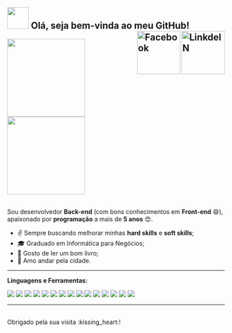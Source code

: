 <h2>
  <img src="https://media.giphy.com/media/VgCDAzcKvsR6OM0uWg/giphy.gif" width="50">  Olá, seja bem-vinda ao meu GitHub!
    <a href="https://br.linkedin.com/in/antony-charles-lima-reis"  target="_blank">
      <img align="right" alt="LinkdeIN" width="100px" src="https://img.shields.io/badge/LinkedIn-0077B5?style=for-the-badge&logo=linkedin&logoColor=white" />
    </a>
    <a href="https://www.facebook.com/antony.charles.dev/" target="_blank">
       <img align="right" alt="Facebook" width="100px" src="https://img.shields.io/badge/Facebook-1877F2?style=for-the-badge&logo=facebook&logoColor=white"/>
    </a>
</h2>

 <div>
  <a href="https://github.com/antonycharles" target="_blank">
    <img height="180em" src="https://github-readme-stats.vercel.app/api?username=antonycharles&show_icons=true&theme=react&include_all_commits=true&count_private=true"/>
  </a>
  <a href="https://github.com/antonycharles" target="_blank">
    <img height="180em" src="https://github-readme-stats.vercel.app/api/top-langs/?username=antonycharles&layout=compact&langs_count=7&theme=react"/>
  </a>
</div>
</br>

Sou desenvolvedor **Back-end** (com bons conhecimentos em **Front-end** :smile:), apaixonado por **programação** a mais de **5 anos** :heart_eyes:.


* :v: Sempre buscando melhorar minhas **hard skills** e **soft skills**;
* :mortar_board: Graduado em Informática para Negócios;
* :closed_book: Gosto de ler um bom livro;
* :running: Amo andar pela cidade.

----

**Linguagens e Ferramentas:**  

<span><img src="https://img.shields.io/badge/C%23-239120?style=for-the-badge&logo=c-sharp&logoColor=white"/></span>
<span><img src="https://img.shields.io/badge/JavaScript-323330?style=for-the-badge&logo=javascript&logoColor=F7DF1E"/></span>
<span><img src ="https://img.shields.io/badge/HTML-239120?style=for-the-badge&logo=html5&logoColor=white"/></span>
<span><img src="https://img.shields.io/badge/.NET-5C2D91?style=for-the-badge&logo=.net&logoColor=white"/></span>
<span><img src="https://img.shields.io/badge/CSS3-1572B6?style=for-the-badge&logo=css3&logoColor=white"/></span>
<span><img src="https://img.shields.io/badge/PHP-777BB4?style=for-the-badge&logo=php&logoColor=white"/></span>
<span><img src="https://img.shields.io/badge/Docker-2CA5E0?style=for-the-badge&logo=docker&logoColor=white"/></span>
<span><img src="https://img.shields.io/badge/Microsoft%20SQL%20Server-CC2927?style=for-the-badge&logo=microsoft%20sql%20server&logoColor=white"/></span>
<span><img src="https://img.shields.io/badge/MySQL-00000F?style=for-the-badge&logo=mysql&logoColor=white"/></span>
<span><img src="https://img.shields.io/badge/Postman-FF6C37?style=for-the-badge&logo=Postman&logoColor=white"/></span>
<span><img src="https://img.shields.io/badge/Windows-0078D6?style=for-the-badge&logo=windows&logoColor=white"/></span>
<span><img src="https://img.shields.io/badge/Ubuntu-E95420?style=for-the-badge&logo=ubuntu&logoColor=white"/></span>
<span><img src="https://img.shields.io/badge/Nginx-009639?style=for-the-badge&logo=nginx&logoColor=white"/></span>
<span><img src="https://img.shields.io/badge/json-5E5C5C?style=for-the-badge&logo=json&logoColor=white"/></span>
<span><img src="https://img.shields.io/badge/Git-F05032?style=for-the-badge&logo=git&logoColor=white"/></span>

----
</br>
Obrigado pela sua visita :kissing_heart:!
